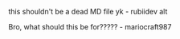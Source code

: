 this shouldn't be a dead MD file yk - rubiidev alt

Bro, what should this be for????? - mariocraft987
